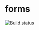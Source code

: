 # forms
[![Build status](https://ci.appveyor.com/api/projects/status/aw9r8n406dbb0a5s?svg=true)](https://ci.appveyor.com/project/mikhailBrann/adv-browser-js-hw-5)


